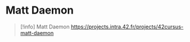 # Matt Daemon

> [!info]
> Matt Daemon
> https://projects.intra.42.fr/projects/42cursus-matt-daemon
